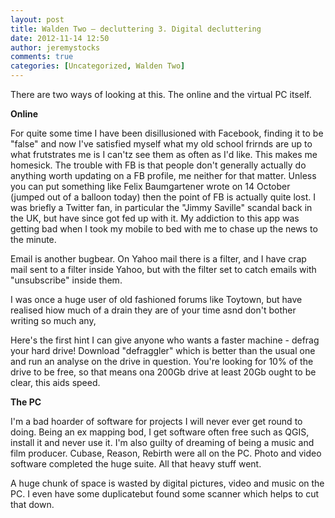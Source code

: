 ```yaml
---
layout: post
title: Walden Two – decluttering 3. Digital decluttering
date: 2012-11-14 12:50
author: jeremystocks
comments: true
categories: [Uncategorized, Walden Two]
---
```

There are two ways of looking at this. The online and the virtual PC itself. 

<strong>Online</strong>

For quite some time I have been disillusioned with Facebook, finding it to be "false" and now I've satisfied myself what my old school frirnds are up to what frutstrates me is I can'tz see them as often as I'd like. This makes me homesick. The trouble with FB is that people don't generally actually do anything worth updating on a FB profile, me neither for that matter. Unless you can put something like Felix Baumgartener wrote on 14 October (jumped out of a balloon today) then the point of FB is actually quite lost. I was briefly a Twitter fan, in particular the "Jimmy Saville" scandal back in the UK, but have since got fed up with it. My addiction to this app was getting bad when I took my mobile to bed with me to chase up the news to the minute. 

Email is another bugbear. On Yahoo mail there is a filter, and I have crap mail sent to a filter inside Yahoo, but with the filter set to catch emails with "unsubscribe" inside them.

I was once a huge user of old fashioned forums like Toytown, but have realised hiow much of a drain they are of your time asnd don't bother writing so much any,

Here's the first hint I can give anyone who wants a faster machine - defrag your hard drive! Download "defraggler" which is better than the usual one and run an analyse on the drive in question. You're looking for 10% of the drive to be free, so that means ona 200Gb drive at least 20Gb ought to be clear, this aids speed. 


<strong>The PC</strong>

I'm a bad hoarder of software for projects I will never ever get round to doing. Being an ex mapping bod, I get software often free such as QGIS, install it and never use it. I'm also guilty of dreaming of being a music and film producer. Cubase, Reason, Rebirth were all on the PC. Photo and video software completed the huge suite. All that heavy stuff went.

A huge chunk of space is wasted by digital pictures, video and music on the PC. I even have some duplicatebut found some scanner which helps to cut that down.

